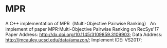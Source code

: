 # MPR
A C++ implementation of MPR（Multi-Objective Pairwise Ranking）
An implement of paper MPR:Multi-Objective Pairwise Ranking on RecSys'17
Paper Address: http://dx.doi.org/10.1145/3109859.3109903;
Data Address: http://jmcauley.ucsd.edu/data/amazon/;
Implement IDE: VS2017;
